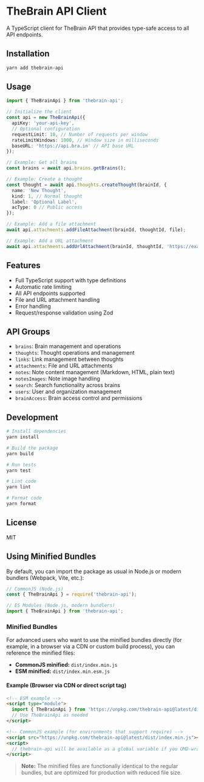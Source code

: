 # TheBrain API Client

A TypeScript client for TheBrain API that provides type-safe access to all API endpoints.

## Installation

```bash
yarn add thebrain-api
```

## Usage

```typescript
import { TheBrainApi } from 'thebrain-api';

// Initialize the client
const api = new TheBrainApi({
  apiKey: 'your-api-key',
  // Optional configuration
  requestLimit: 10, // Number of requests per window
  rateLimitWindows: 1000, // Window size in milliseconds
  baseURL: 'https://api.bra.in' // API base URL
});

// Example: Get all brains
const brains = await api.brains.getBrains();

// Example: Create a thought
const thought = await api.thoughts.createThought(brainId, {
  name: 'New Thought',
  kind: 1, // Normal thought
  label: 'Optional Label',
  acType: 0 // Public access
});

// Example: Add a file attachment
await api.attachments.addFileAttachment(brainId, thoughtId, file);

// Example: Add a URL attachment
await api.attachments.addUrlAttachment(brainId, thoughtId, 'https://example.com', 'Optional Name');
```

## Features

- Full TypeScript support with type definitions
- Automatic rate limiting
- All API endpoints supported
- File and URL attachment handling
- Error handling
- Request/response validation using Zod

## API Groups

- `brains`: Brain management and operations
- `thoughts`: Thought operations and management
- `links`: Link management between thoughts
- `attachments`: File and URL attachments
- `notes`: Note content management (Markdown, HTML, plain text)
- `notesImages`: Note image handling
- `search`: Search functionality across brains
- `users`: User and organization management
- `brainAccess`: Brain access control and permissions

## Development

```bash
# Install dependencies
yarn install

# Build the package
yarn build

# Run tests
yarn test

# Lint code
yarn lint

# Format code
yarn format
```

## License

MIT

## Using Minified Bundles

By default, you can import the package as usual in Node.js or modern bundlers (Webpack, Vite, etc.):

```js
// CommonJS (Node.js)
const { TheBrainApi } = require('thebrain-api');

// ES Modules (Node.js, modern bundlers)
import { TheBrainApi } from 'thebrain-api';
```

### Minified Bundles

For advanced users who want to use the minified bundles directly (for example, in a browser via a CDN or custom build process), you can reference the minified files:

- **CommonJS minified:** `dist/index.min.js`
- **ESM minified:** `dist/index.min.esm.js`

#### Example (Browser via CDN or direct script tag)

```html
<!-- ESM example -->
<script type="module">
  import { TheBrainApi } from 'https://unpkg.com/thebrain-api@latest/dist/index.min.esm.js';
  // Use TheBrainApi as needed
</script>
```

```html
<!-- CommonJS example (for environments that support require) -->
<script src="https://unpkg.com/thebrain-api@latest/dist/index.min.js"></script>
<script>
  // thebrain-api will be available as a global variable if you UMD-wrap it (not included by default)
</script>
```

> **Note:** The minified files are functionally identical to the regular bundles, but are optimized for production with reduced file size.



